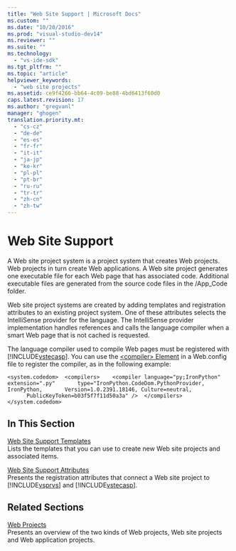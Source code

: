```yaml
---
title: "Web Site Support | Microsoft Docs"
ms.custom: ""
ms.date: "10/20/2016"
ms.prod: "visual-studio-dev14"
ms.reviewer: ""
ms.suite: ""
ms.technology: 
  - "vs-ide-sdk"
ms.tgt_pltfrm: ""
ms.topic: "article"
helpviewer_keywords: 
  - "web site projects"
ms.assetid: ce9f4266-bb64-4c09-be88-4bd6413f60d0
caps.latest.revision: 17
ms.author: "gregvanl"
manager: "ghogen"
translation.priority.mt: 
  - "cs-cz"
  - "de-de"
  - "es-es"
  - "fr-fr"
  - "it-it"
  - "ja-jp"
  - "ko-kr"
  - "pl-pl"
  - "pt-br"
  - "ru-ru"
  - "tr-tr"
  - "zh-cn"
  - "zh-tw"
---
```

# Web Site Support
A Web site project system is a project system that creates Web projects. Web projects in turn create Web applications. A Web site project generates one executable file for each Web page that has associated code. Additional executable files are generated from the source code files in the /App_Code folder.  
  
 Web site project systems are created by adding templates and registration attributes to an existing project system. One of these attributes selects the IntelliSense provider for the language. The IntelliSense provider implementation handles references and calls the language compiler when a smart Web page that is not cached is requested.  
  
 The language compiler used to compile Web pages must be registered with [!INCLUDE[vstecasp](../code-quality/includes/vstecasp_md.md)]. You can use the [\<compiler> Element](../Topic/%3Ccompiler%3E%20Element.md) in a Web.config file to register the compiler, as in the following example:  
  
```  
<system.codedom>  <compilers>    <compiler language="py;IronPython" extension=".py"       type="IronPython.CodeDom.PythonProvider, IronPython,       Version=1.0.2391.18146, Culture=neutral,       PublicKeyToken=b03f5f7f11d50a3a" />  </compilers></system.codedom>  
```  
  
## In This Section  
 [Web Site Support Templates](../extensibility-internals/web-site-support-templates.md)  
 Lists the templates that you can use to create new Web site projects and associated items.  
  
 [Web Site Support Attributes](../extensibility-internals/web-site-support-attributes.md)  
 Presents the registration attributes that connect a Web site project to [!INCLUDE[vsprvs](../code-quality/includes/vsprvs_md.md)] and [!INCLUDE[vstecasp](../code-quality/includes/vstecasp_md.md)].  
  
## Related Sections  
 [Web Projects](../extensibility-internals/web-projects.md)  
 Presents an overview of the two kinds of Web projects, Web site projects and Web application projects.